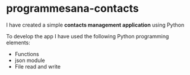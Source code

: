 # programmesana-contacts

I have created a simple **contacts management application** using Python

To develop the app I have used the following Python programming elements:

- Functions
- json module
- File read and write  
